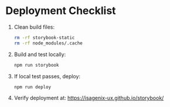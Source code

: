 # Deployment Checklist

1. Clean build files:
   ```bash
   rm -rf storybook-static
   rm -rf node_modules/.cache
   ```

2. Build and test locally:
   ```bash
   npm run storybook
   ```

3. If local test passes, deploy:
   ```bash
   npm run deploy
   ```

4. Verify deployment at:
   https://isagenix-ux.github.io/storybook/ 